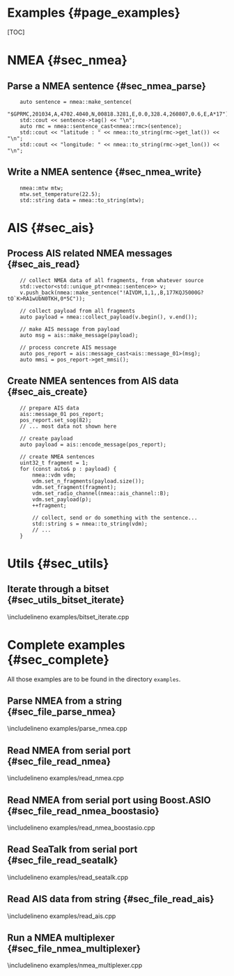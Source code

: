 Examples {#page_examples}
========

[TOC]

NMEA {#sec_nmea}
====

Parse a NMEA sentence {#sec_nmea_parse}
---------------------

~~~~~~~~~~~~~{.cpp}
	auto sentence = nmea::make_sentence(
		"$GPRMC,201034,A,4702.4040,N,00818.3281,E,0.0,328.4,260807,0.6,E,A*17");
	std::cout << sentence->tag() << "\n";
	auto rmc = nmea::sentence_cast<nmea::rmc>(sentence);
	std::cout << "latitude : " << nmea::to_string(rmc->get_lat()) << "\n";
	std::cout << "longitude: " << nmea::to_string(rmc->get_lon()) << "\n";
~~~~~~~~~~~~~


Write a NMEA sentence {#sec_nmea_write}
---------------------

~~~~~~~~~~~~~{.cpp}
	nmea::mtw mtw;
	mtw.set_temperature(22.5);
	std::string data = nmea::to_string(mtw);
~~~~~~~~~~~~~

AIS {#sec_ais}
===

Process AIS related NMEA messages {#sec_ais_read}
---------------------------------

~~~~~~~~~~~~~{.cpp}
	// collect NMEA data of all fragments, from whatever source
	std::vector<std::unique_ptr<nmea::sentence>> v;
	v.push_back(nmea::make_sentence("!AIVDM,1,1,,B,177KQJ5000G?tO`K>RA1wUbN0TKH,0*5C"));

	// collect payload from all fragments
	auto payload = nmea::collect_payload(v.begin(), v.end());

	// make AIS message from payload
	auto msg = ais::make_message(payload);

	// process concrete AIS message
	auto pos_report = ais::message_cast<ais::message_01>(msg);
	auto mmsi = pos_report->get_mmsi();
~~~~~~~~~~~~~


Create NMEA sentences from AIS data {#sec_ais_create}
-----------------------------------

~~~~~~~~~~~~~{.cpp}
	// prepare AIS data
	ais::message_01 pos_report;
	pos_report.set_sog(82);
	// ... most data not shown here

	// create payload
	auto payload = ais::encode_message(pos_report);

	// create NMEA sentences
	uint32_t fragment = 1;
	for (const auto& p : payload) {
		nmea::vdm vdm;
		vdm.set_n_fragments(payload.size());
		vdm.set_fragment(fragment);
		vdm.set_radio_channel(nmea::ais_channel::B);
		vdm.set_payload(p);
		++fragment;

		// collect, send or do something with the sentence...
		std::string s = nmea::to_string(vdm);
		// ...
	}
~~~~~~~~~~~~~

Utils {#sec_utils}
=====

Iterate through a bitset {#sec_utils_bitset_iterate}
------------------------
\includelineno examples/bitset_iterate.cpp

Complete examples {#sec_complete}
=================

All those examples are to be found in the directory `examples`.

Parse NMEA from a string {#sec_file_parse_nmea}
------------------------
\includelineno examples/parse_nmea.cpp

Read NMEA from serial port {#sec_file_read_nmea}
--------------------------
\includelineno examples/read_nmea.cpp

Read NMEA from serial port using Boost.ASIO {#sec_file_read_nmea_boostasio}
-------------------------------------------
\includelineno examples/read_nmea_boostasio.cpp

Read SeaTalk from serial port {#sec_file_read_seatalk}
-----------------------------
\includelineno examples/read_seatalk.cpp

Read AIS data from string {#sec_file_read_ais}
-------------------------
\includelineno examples/read_ais.cpp

Run a NMEA multiplexer {#sec_file_nmea_multiplexer}
----------------------
\includelineno examples/nmea_multiplexer.cpp

